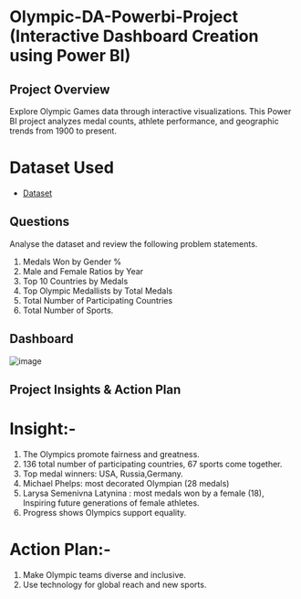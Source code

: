 # Olympic-DA-Powerbi-Project (Interactive Dashboard Creation using Power BI)
## Project Overview
Explore Olympic Games data through interactive visualizations. This Power BI project analyzes medal counts, athlete performance, and geographic trends from 1900 to present.
# Dataset Used
- <a href="https://github.com/Aajtakk/Olympic-DA-Powerbi-Project/tree/main">Dataset</a>
## Questions
Analyse the dataset and review the following problem statements. 
1. Medals Won by Gender % 
2. Male and Female Ratios by Year 
3. Top 10 Countries by Medals 
4. Top Olympic Medallists by Total Medals 
5. Total Number of Participating Countries 
6. Total Number of Sports.
## Dashboard
![image](https://github.com/user-attachments/assets/d64beba6-3d2c-4c76-9b4d-6264c4d5522b)
## Project Insights & Action Plan
# Insight:- 
1. The Olympics promote fairness and greatness.
2. 136 total number of participating countries, 67 sports come together.
3. Top medal winners: USA, Russia,Germany.
4. Michael Phelps: most decorated Olympian (28 medals) 
5. Larysa Semenivna Latynina : most medals won by a female (18), Inspiring future generations of female athletes.
6. Progress shows Olympics support equality.
# Action Plan:- 
1. Make Olympic teams diverse and inclusive.
2. Use technology for global reach and new sports.

